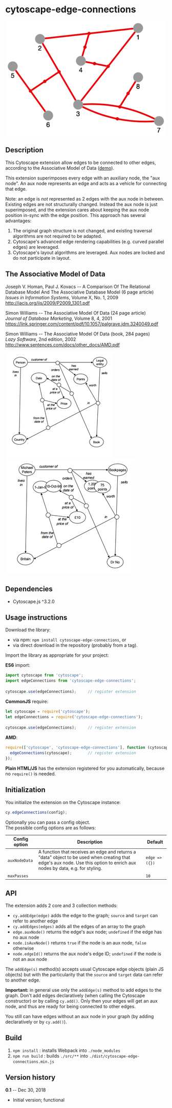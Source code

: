 cytoscape-edge-connections
==========================


![cytoscape-edge-connections](img/demo.png)


## Description

This Cytoscape extension allow edges to be connected to other edges, according to the Associative Model of Data
([demo](https://jri.github.io/cytoscape-edge-connections)).

This extension superimposes every edge with an auxiliary node, the "aux node". An aux node represents an edge and acts as a vehicle for connecting that edge.

Note: an edge is *not* represented as 2 edges with the aux node in between. Existing edges are not structurally changed. Instead the aux node is just superimposed, and the extension cares about keeping the aux node position in-sync with the edge position. This approach has several advantages:

1. The original graph structure is not changed, and existing traversal algorithms are not required to be adapted.
2. Cytoscape's advanced edge rendering capabilities (e.g. curved parallel edges) are leveraged.
3. Cytoscape's layout algorithms are leveraged. Aux nodes are locked and do not participate in layout.

## The Associative Model of Data

Joseph V. Homan, Paul J. Kovacs -- A Comparison Of The Relational Database Model And The Associative Database Model (6 page article)  
*Issues in Information Systems*, Volume X, No. 1, 2009  
http://iacis.org/iis/2009/P2009_1301.pdf

Simon Williams -- The Associative Model Of Data (24 page article)  
*Journal of Database Marketing*, Volume 8, 4, 2001  
https://link.springer.com/content/pdf/10.1057/palgrave.jdm.3240049.pdf

Simon Williams -- The Associative Model Of Data (book, 284 pages)  
*Lazy Software*, 2nd edition, 2002  
http://www.sentences.com/docs/other_docs/AMD.pdf

![amd-schema](img/amd-schema.png)
![amd-instances](img/amd-instances.png)

## Dependencies

* Cytoscape.js ^3.2.0


## Usage instructions

Download the library:

* via npm: `npm install cytoscape-edge-connections`, or
* via direct download in the repository (probably from a tag).

Import the library as appropriate for your project:

**ES6** import:

```js
import cytoscape from 'cytoscape';
import edgeConnections from 'cytoscape-edge-connections';

cytoscape.use(edgeConnections);     // register extension
```

**CommonJS** require:

```js
let cytoscape = require('cytoscape');
let edgeConnections = require('cytoscape-edge-connections');

cytoscape.use(edgeConnections);     // register extension
```

**AMD**:

```js
require(['cytoscape', 'cytoscape-edge-connections'], function (cytoscape, edgeConnections) {
  edgeConnections(cytoscape);       // register extension
});
```

**Plain HTML/JS** has the extension registered for you automatically, because no `require()` is needed.


## Initialization

You initialize the extension on the Cytoscape instance:

```js
cy.edgeConnections(config);
```

Optionally you can pass a config object.  
The possible config options are as follows:

| Config option  | Description | Default |
| -------------  | ----------- | ------- |
| `auxNodeData`  | A function that receives an edge and returns a "data" object to be used when creating that edge's aux node. Use this option to enrich aux nodes by data, e.g. for styling. | `edge => ({})` |
| `maxPasses`    |             | `10`           |


## API

The extension adds 2 core and 3 collection methods:

* `cy.addEdge(edge)` adds the edge to the graph; `source` and `target` can refer to another edge
* `cy.addEdges(edges)` adds all the edges of an array to the graph
* `edge.auxNode()` returns the edge's aux node; `undefined` if the edge has no aux node
* `node.isAuxNode()` returns `true` if the node is an aux node, `false` otherwise
* `node.edgeId()` returns the aux node's edge ID; `undefined` if the node is not an aux node

The `addEdge(s)` method(s) accepts usual Cytoscape edge objects (plain JS objects) but with the particularity that the `source` and `target` data can refer to another edge.

**Important:** in general use only the `addEdge(s)` method to add edges to the graph. Don't add edges declaratively (when calling the Cytoscape constructor) or by calling `cy.add()`. Only then your edges will get an aux node, and thus are ready for being connected to other edges.

You still can have edges without an aux node in your graph (by adding declaratively or by `cy.add()`).

## Build

1. `npm install` : installs Webpack into `./node_modules`
2. `npm run build` : builds `./src/**` into `./dist/cytoscape-edge-connections.min.js`


## Version history

**0.1** -- Dec 30, 2018

* Initial version; functional
